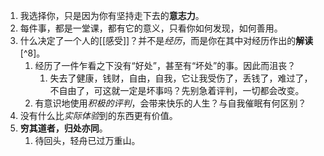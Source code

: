 1. 我选择你，只是因为你有坚持走下去的**意志力**。
2. 每件事，都是一堂课，都有它的意义，只看你如何发现，如何善用。
3. 什么决定了一个人的[[感受]]？并不是*经历*，而是你在其中对经历作出的**解读**[^8]。
	1. 经历了一件乍看之下没有“好处”，甚至有“坏处”的事。因此而沮丧？
		1. 失去了健康，钱财，自由，自我，它让我受伤了，丢钱了，难过了，不自由了，可这就一定是坏事吗？先别急着评判，一切都会改变。
	2. 有意识地使用*积极的评判*，会带来快乐的人生？与自我催眠有何区别？
4. 没有什么比*实际体验*到的东西更有价值。
5. **穷其道者，归处亦同**。
	1. 待回头，轻舟已过万重山。